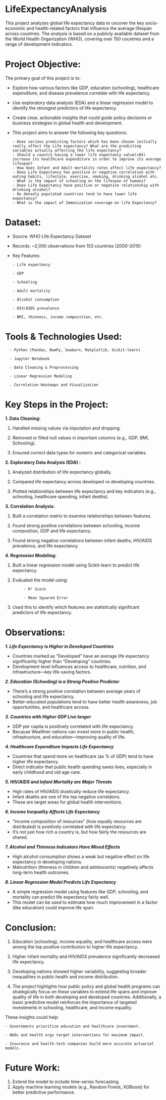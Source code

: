 # LifeExpectancyAnalysis

This project analyzes global life expectancy data to uncover the key socio-economic and health-related factors that influence the average lifespan across countries. The analysis is based on a publicly available dataset from the World Health Organization (WHO), covering over 150 countries and a range of development indicators.

# Project Objective:

The primary goal of this project is to:

- Explore how various factors like GDP, education (schooling), healthcare expenditure, and disease prevalence correlate with life expectancy.

- Use exploratory data analysis (EDA) and a linear regression model to identify the strongest predictors of life expectancy.

- Create clear, actionable insights that could guide policy decisions or business strategies in global health and development.

- This project aims to answer the following key questions:

      - Does various predicting factors which has been chosen initially really affect the Life expectancy? What are the predicting variables actually affecting the life expectancy?
      - Should a country having a lower life expectancy value(<65) increase its healthcare expenditure in order to improve its average lifespan?
      - How does Infant and Adult mortality rates affect life expectancy?
      - Does Life Expectancy has positive or negative correlation with eating habits, lifestyle, exercise, smoking, drinking alcohol etc.
      - What is the impact of schooling on the lifespan of humans?
      - Does Life Expectancy have positive or negative relationship with drinking alcohol?
      - Do densely populated countries tend to have lower life expectancy?
      - What is the impact of Immunization coverage on life Expectancy?

# Dataset:

- Source: WHO Life Expectancy Dataset

- Records: ~2,000 observations from 153 countries (2000–2015)

- Key Features:

      - Life expectancy
      
      - GDP
      
      - Schooling
      
      - Adult mortality
      
      - Alcohol consumption
      
      - HIV/AIDS prevalence

      - BMI, thinness, income composition, etc.

# Tools & Technologies Used:

      - Python (Pandas, NumPy, Seaborn, Matplotlib, Scikit-learn)
      
      - Jupyter Notebook
      
      - Data Cleaning & Preprocessing
      
      - Linear Regression Modeling
      
      - Correlation Heatmaps and Visualization

# Key Steps in the Project:

**1. Data Cleaning:**
1. Handled missing values via imputation and dropping.

2. Removed or filled null values in important columns (e.g., GDP, BMI, Schooling).

3. Ensured correct data types for numeric and categorical variables.


**2. Exploratory Data Analysis (EDA) :**
1. Analyzed distribution of life expectancy globally.

2. Compared life expectancy across developed vs developing countries.

3. Plotted relationships between life expectancy and key indicators (e.g., schooling, healthcare spending, infant deaths).


**3. Correlation Analysis:**
1. Built a correlation matrix to examine relationships between features.

2. Found strong positive correlations between schooling, income composition, GDP and life expectancy.

3. Found strong negative correlations between infant deaths, HIV/AIDS prevalence, and life expectancy.


**4. Regression Modeling:**
1. Built a linear regression model using Scikit-learn to predict life expectancy.

2. Evaluated the model using:

            - R² Score

            - Mean Squared Error

3. Used this to identify which features are statistically significant predictors of life expectancy.


# Observations:

_**1. Life Expectancy is Higher in Developed Countries**_

- Countries marked as “Developed” have an average life expectancy significantly higher than “Developing” countries.
- Development level influences access to healthcare, nutrition, and infrastructure—key life-saving factors.

_**2. Education (Schooling) is a Strong Positive Predictor**_

- There’s a strong positive correlation between average years of schooling and life expectancy.
- Better-educated populations tend to have better health awareness, job opportunities, and healthcare access.

_**3. Countries with Higher GDP Live longer**_

- GDP per capita is positively correlated with life expectancy.
- Because Wealthier nations can invest more in public health, infrastructure, and education—improving quality of life.

_**4. Healthcare Expenditure Impacts Life Expectancy**_

- Countries that spend more on healthcare (as % of GDP) tend to have higher life expectancy.
- Direct indicator that public health spending saves lives, especially in early childhood and old age care.

_**5. HIV/AIDS and Infant Mortality are Major Threats**_

- High rates of HIV/AIDS drastically reduce life expectancy.
- Infant deaths are one of the top negative correlators.
- These are target areas for global health interventions.

_**6. Income Inequality Affects Life Expectancy**_

- “Income composition of resources” (how equally resources are distributed) is positively correlated with life expectancy.
- It’s not just how rich a country is, but how fairly the resources are shared.

_**7. Alcohol and Thinness Indicators Have Mixed Effects**_

- High alcohol consumption shows a weak but negative effect on life expectancy in developing nations.
- Malnutrition (thinness in children and adolescents) negatively affects long-term health outcomes.

_**8. Linear Regression Model Predicts Life Expectancy**_

- A simple regression model using features like GDP, schooling, and mortality can predict life expectancy fairly well.
- This model can be used to estimate how much improvement in a factor (like education) could improve life span.

  

# Conclusion:

1. Education (schooling), income equality, and healthcare access were among the top positive contributors to higher life expectancy.

2. Higher infant mortality and HIV/AIDS prevalence significantly decreased life expectancy.

3. Developing nations showed higher variability, suggesting broader inequalities in public health and income distribution.

4. The project highlights how public policy and global health programs can strategically focus on these variables to extend life spans and improve quality of life in both developing and developed countries. Additionally, a basic predictive model reinforces the importance of targeted investments in schooling, healthcare, and income equality.



These insights could help:

    - Governments prioritize education and healthcare investment.

    - NGOs and health orgs target interventions for maximum impact.

    - Insurance and health-tech companies build more accurate actuarial models.

# Future Work:

1. Extend the model to include time-series forecasting.
2. Apply machine learning models (e.g., Random Forest, XGBoost) for better predictive performance.
